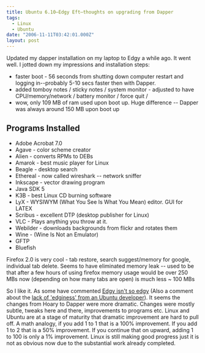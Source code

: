 ```yaml
---
title: Ubuntu 6.10—Edgy Eft—thoughts on upgrading from Dapper
tags:
  - Linux
  - Ubuntu
date: "2006-11-11T03:42:01.000Z"
layout: post
---
```


Updated my dapper installation on my laptop to Edgy a while ago. It went well. I jotted down my impressions and installation steps:

- faster boot - 56 seconds from shutting down computer restart and logging in--probably 5-10 secs faster then with Dapper.
- added tomboy notes / sticky notes / system monitor - adjusted to have CPU/memory/network / battery monitor / force quit /
- wow, only 109 MB of ram used upon boot up. Huge difference -- Dapper was always around 150 MB upon boot up

## Programs Installed
- Adobe Acrobat 7.0
- Agave - color scheme creator
- Alien - converts RPMs to DEBs
- Amarok - best music player for Linux
- Beagle - desktop search
- Ethereal - now called wireshark -- network sniffer
- Inkscape - vector drawing program
- Java SDK 5
- K3B - best Linux CD burning software
- LyX - WYSIWYM (What You See Is What You Mean) editor. GUI for LATEX
- Scribus - excellent DTP (desktop publisher for Linux)
- VLC - Plays anything you throw at it.
- Webilder - downloads backgrounds from flickr and rotates them
- Wine - (Wine Is Not an Emulator)
- GFTP
- Bluefish

Firefox 2.0 is very cool - tab restore, search suggest/memory for google, individual tab delete. Seems to have eliminated memory leak -- used to be that after a few hours of using firefox memory usage would be over 250 MBs now (depending on how many tabs are open) is much less ~ 100 MBs

So I like it. As some have commented [Edgy isn't so edgy][0] (Also a comment about the [lack of 'edginess' from an Ubuntu developer][1]). It seems the changes from Hoary to Dapper were more dramatic. Changes were mostly subtle, tweaks here and there, improvements to programs etc. Linux and Ubuntu are at a stage of maturity that dramatic improvement are hard to pull off. A math analogy, if you add 1 to 1 that is a 100% improvement. If you add 1 to 2 that is a 50% improvement. If you continue that on upward, adding 1 to 100 is only a 1% improvement. Linux is still making good progress just it is not as obvious now due to the substantial work already completed.


[0]: http://www.linux.com/article.pl?sid=06/10/26/1552208
[1]: http://www.netsplit.com/blog/articles/2006/10/27/not-that-edgy
